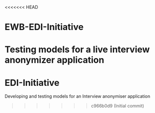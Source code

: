 <<<<<<< HEAD
# EWB-EDI-Initiative
Testing models for a live interview anonymizer application
=======
# EDI-Initiative
Developing and testing models for an Interview anonymiser application
>>>>>>> c966b0d9 (Initial commit)
